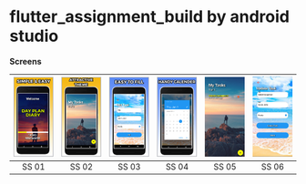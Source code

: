 # flutter_assignment_build by android studio

**Screens**

| ![](demo/ss1.jpg) | ![](demo/ss2.jpg) | ![](demo/ss3.jpg) | ![](demo/ss4.jpg) | ![](demo/ss5.jpg) | ![](demo/ss6.jpg) |
| :-------------: | :-------------:  | :-------------:  | :-------------:  |:-----------------:|:-----------------:|
|     SS 01     |    SS 02   |    SS 03     |     SS 04       |       SS 05       |       SS 06       |


